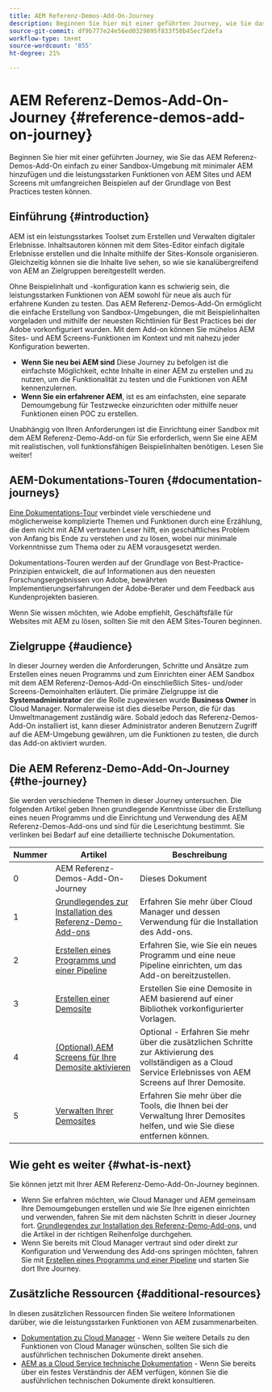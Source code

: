 ```yaml
---
title: AEM Referenz-Demos-Add-On-Journey
description: Beginnen Sie hier mit einer geführten Journey, wie Sie das AEM Referenz-Demos-Add-On einfach zu einer Sandbox-Umgebung mit minimaler AEM hinzufügen und die leistungsstarken Funktionen von AEM mit umfangreichen Beispielen auf der Grundlage von Best Practices testen können.
source-git-commit: df9b777e24e56ed0329895f833f50b45ecf2defa
workflow-type: tm+mt
source-wordcount: '855'
ht-degree: 21%

---
```



# AEM Referenz-Demos-Add-On-Journey {#reference-demos-add-on-journey}

Beginnen Sie hier mit einer geführten Journey, wie Sie das AEM Referenz-Demos-Add-On einfach zu einer Sandbox-Umgebung mit minimaler AEM hinzufügen und die leistungsstarken Funktionen von AEM Sites und AEM Screens mit umfangreichen Beispielen auf der Grundlage von Best Practices testen können.

## Einführung {#introduction}

AEM ist ein leistungsstarkes Toolset zum Erstellen und Verwalten digitaler Erlebnisse. Inhaltsautoren können mit dem Sites-Editor einfach digitale Erlebnisse erstellen und die Inhalte mithilfe der Sites-Konsole organisieren. Gleichzeitig können sie die Inhalte live sehen, so wie sie kanalübergreifend von AEM an Zielgruppen bereitgestellt werden.

Ohne Beispielinhalt und -konfiguration kann es schwierig sein, die leistungsstarken Funktionen von AEM sowohl für neue als auch für erfahrene Kunden zu testen. Das AEM Referenz-Demos-Add-On ermöglicht die einfache Erstellung von Sandbox-Umgebungen, die mit Beispielinhalten vorgeladen und mithilfe der neuesten Richtlinien für Best Practices bei der Adobe vorkonfiguriert wurden. Mit dem Add-on können Sie mühelos AEM Sites- und AEM Screens-Funktionen im Kontext und mit nahezu jeder Konfiguration bewerten.

* **Wenn Sie neu bei AEM sind** Diese Journey zu befolgen ist die einfachste Möglichkeit, echte Inhalte in einer AEM zu erstellen und zu nutzen, um die Funktionalität zu testen und die Funktionen von AEM kennenzulernen.
* **Wenn Sie ein erfahrener AEM**, ist es am einfachsten, eine separate Demoumgebung für Testzwecke einzurichten oder mithilfe neuer Funktionen einen POC zu erstellen.

Unabhängig von Ihren Anforderungen ist die Einrichtung einer Sandbox mit dem AEM Referenz-Demo-Add-on für Sie erforderlich, wenn Sie eine AEM mit realistischen, voll funktionsfähigen Beispielinhalten benötigen. Lesen Sie weiter!

## AEM-Dokumentations-Touren {#documentation-journeys}

[Eine Dokumentations-Tour](/help/journey-documentation/documentation-journeys.md) verbindet viele verschiedene und möglicherweise komplizierte Themen und Funktionen durch eine Erzählung, die dem nicht mit AEM vertrauten Leser hilft, ein geschäftliches Problem von Anfang bis Ende zu verstehen und zu lösen, wobei nur minimale Vorkenntnisse zum Thema oder zu AEM vorausgesetzt werden.

Dokumentations-Touren werden auf der Grundlage von Best-Practice-Prinzipien entwickelt, die auf Informationen aus den neuesten Forschungsergebnissen von Adobe, bewährten Implementierungserfahrungen der Adobe-Berater und dem Feedback aus Kundenprojekten basieren.

Wenn Sie wissen möchten, wie Adobe empfiehlt, Geschäftsfälle für Websites mit AEM zu lösen, sollten Sie mit den AEM Sites-Touren beginnen.

## Zielgruppe {#audience}

In dieser Journey werden die Anforderungen, Schritte und Ansätze zum Erstellen eines neuen Programms und zum Einrichten einer AEM Sandbox mit dem AEM Referenz-Demos-Add-On einschließlich Sites- und/oder Screens-Demoinhalten erläutert. Die primäre Zielgruppe ist die **Systemadministrator** der die Rolle zugewiesen wurde **Business Owner** in Cloud Manager. Normalerweise ist dies dieselbe Person, die für das Umweltmanagement zuständig wäre. Sobald jedoch das Referenz-Demos-Add-On installiert ist, kann dieser Administrator anderen Benutzern Zugriff auf die AEM-Umgebung gewähren, um die Funktionen zu testen, die durch das Add-on aktiviert wurden.

## Die AEM Referenz-Demo-Add-On-Journey {#the-journey}

Sie werden verschiedene Themen in dieser Journey untersuchen. Die folgenden Artikel geben Ihnen grundlegende Kenntnisse über die Erstellung eines neuen Programms und die Einrichtung und Verwendung des AEM Referenz-Demos-Add-ons und sind für die Leserichtung bestimmt. Sie verlinken bei Bedarf auf eine detaillierte technische Dokumentation.

| Nummer | Artikel | Beschreibung |
|---|---|---|
| 0 | AEM Referenz-Demos-Add-On-Journey | Dieses Dokument |
| 1 | [Grundlegendes zur Installation des Referenz-Demo-Add-ons](installation.md) | Erfahren Sie mehr über Cloud Manager und dessen Verwendung für die Installation des Add-ons. |
| 2 | [Erstellen eines Programms und einer Pipeline](create-program.md) | Erfahren Sie, wie Sie ein neues Programm und eine neue Pipeline einrichten, um das Add-on bereitzustellen. |
| 3 | [Erstellen einer Demosite](create-site.md) | Erstellen Sie eine Demosite in AEM basierend auf einer Bibliothek vorkonfigurierter Vorlagen. |
| 4 | [(Optional) AEM Screens für Ihre Demosite aktivieren](screens.md) | Optional - Erfahren Sie mehr über die zusätzlichen Schritte zur Aktivierung des vollständigen as a Cloud Service Erlebnisses von AEM Screens auf Ihrer Demosite. |
| 5 | [Verwalten Ihrer Demosites](manage.md) | Erfahren Sie mehr über die Tools, die Ihnen bei der Verwaltung Ihrer Demosites helfen, und wie Sie diese entfernen können. |

## Wie geht es weiter {#what-is-next}

Sie können jetzt mit Ihrer AEM Referenz-Demo-Add-On-Journey beginnen.

* Wenn Sie erfahren möchten, wie Cloud Manager und AEM gemeinsam Ihre Demoumgebungen erstellen und wie Sie Ihre eigenen einrichten und verwenden, fahren Sie mit dem nächsten Schritt in dieser Journey fort. [Grundlegendes zur Installation des Referenz-Demo-Add-ons,](installation.md) und die Artikel in der richtigen Reihenfolge durchgehen.
* Wenn Sie bereits mit Cloud Manager vertraut sind oder direkt zur Konfiguration und Verwendung des Add-ons springen möchten, fahren Sie mit [Erstellen eines Programms und einer Pipeline](create-program.md) und starten Sie dort Ihre Journey.

## Zusätzliche Ressourcen {#additional-resources}

In diesen zusätzlichen Ressourcen finden Sie weitere Informationen darüber, wie die leistungsstarken Funktionen von AEM zusammenarbeiten.

* [Dokumentation zu Cloud Manager](https://experienceleague.adobe.com/docs/experience-manager-cloud-service/onboarding/onboarding-concepts/cloud-manager-introduction.html) - Wenn Sie weitere Details zu den Funktionen von Cloud Manager wünschen, sollten Sie sich die ausführlichen technischen Dokumente direkt ansehen.
* [AEM as a Cloud Service technische Dokumentation](https://experienceleague.adobe.com/docs/experience-manager-cloud-service.html?lang=de) - Wenn Sie bereits über ein festes Verständnis der AEM verfügen, können Sie die ausführlichen technischen Dokumente direkt konsultieren.

